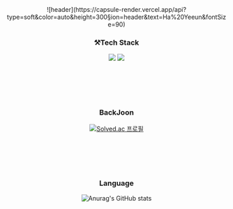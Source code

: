 <div align=center>
![header](https://capsule-render.vercel.app/api?type=soft&color=auto&height=300&section=header&text=Ha%20Yeeun&fontSize=90)


### ⚒️Tech Stack
<img src="https://img.shields.io/badge/Android-3DDC84?style=flat&logo=Android&logoColor=white"/>
<img src="https://img.shields.io/badge/kotlin-7F52FF?style=flat&logo=kotlin&logoColor=white"/>

<br/><br/><br/><br/>



### BackJoon
[![Solved.ac
프로필](http://mazassumnida.wtf/api/v2/generate_badge?boj=gkdidms)](https://solved.ac/gkdidms)


<br/><br/><br/><br/>


### Language
![Anurag's GitHub stats](https://github-readme-stats.vercel.app/api?username=gkdidms&show_icons=true&theme=synthwave)


<br/><br/><br/><br/>


</div>
